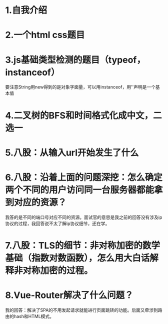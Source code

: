 # 1.自我介绍	

# 2.一个html css题目

# 3.js基础类型检测的题目（typeof，instanceof）

要注意String用new得到的是对象字面量，可以用instanceof，用''声明是一个基本值

# 4.二叉树的BFS和时间格式化成中文，二选一

# 5.八股：从输入url开始发生了什么

# 6.八股：沿着上面的问题深挖：怎么确定两个不同的用户访问同一台服务器都能拿到对应的资源？

我答的是不同的端口号对应不同的资源。面试官的意思是我之前的回答没有涉及ip协议的过程，我回答说不太了解ip协议细节，还在学。

# 7.八股：TLS的细节：非对称加密的数学基础（指数对数函数），怎么用大白话解释非对称加密的过程。

# 8.Vue-Router解决了什么问题？

我的回答：解决了SPA的不用发起请求就能进行页面跳转的功能。后面又牵涉到路由的hash和HTML模式。

